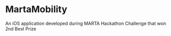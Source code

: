 # MartaMobility
An iOS application developed during MARTA Hackathon Challenge that won 2nd Best Prize
